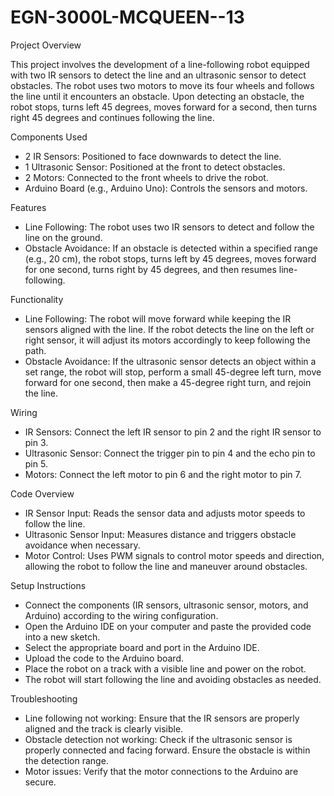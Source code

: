 # EGN-3000L-MCQUEEN--13


Project Overview

This project involves the development of a line-following robot equipped with two IR sensors to detect the line and an ultrasonic sensor to detect obstacles. The robot uses two motors to move its four wheels and follows the line until it 
encounters an obstacle. Upon detecting an obstacle, the robot stops, turns left 45 degrees, moves forward for a second, then turns right 45 degrees and continues following the line.

Components Used
- 2 IR Sensors: Positioned to face downwards to detect the line.
- 1 Ultrasonic Sensor: Positioned at the front to detect obstacles.
- 2 Motors: Connected to the front wheels to drive the robot.
- Arduino Board (e.g., Arduino Uno): Controls the sensors and motors.


Features
- Line Following: The robot uses two IR sensors to detect and follow the line on the ground.
- Obstacle Avoidance: If an obstacle is detected within a specified range (e.g., 20 cm), the robot stops, turns left by 45 degrees, moves forward for one second, turns right by 45 degrees, and then resumes line-following.


Functionality
- Line Following: The robot will move forward while keeping the IR sensors aligned with the line. If the robot detects the line on the left or right sensor, it will adjust its motors accordingly to keep following the path.
- Obstacle Avoidance: If the ultrasonic sensor detects an object within a set range, the robot will stop, perform a small 45-degree left turn, move forward for one second, then make a 45-degree right turn, and rejoin the line.

Wiring
- IR Sensors: Connect the left IR sensor to pin 2 and the right IR sensor to pin 3.
- Ultrasonic Sensor: Connect the trigger pin to pin 4 and the echo pin to pin 5.
- Motors: Connect the left motor to pin 6 and the right motor to pin 7.

Code Overview

- IR Sensor Input: Reads the sensor data and adjusts motor speeds to follow the line.
- Ultrasonic Sensor Input: Measures distance and triggers obstacle avoidance when necessary.
- Motor Control: Uses PWM signals to control motor speeds and direction, allowing the robot to follow the line and maneuver around obstacles.


Setup Instructions

- Connect the components (IR sensors, ultrasonic sensor, motors, and Arduino) according to the wiring configuration.
- Open the Arduino IDE on your computer and paste the provided code into a new sketch.
- Select the appropriate board and port in the Arduino IDE.
- Upload the code to the Arduino board.
- Place the robot on a track with a visible line and power on the robot.
- The robot will start following the line and avoiding obstacles as needed.


Troubleshooting
- Line following not working: Ensure that the IR sensors are properly aligned and the track is clearly visible.
- Obstacle detection not working: Check if the ultrasonic sensor is properly connected and facing forward. Ensure the obstacle is within the detection range.
- Motor issues: Verify that the motor connections to the Arduino are secure.
